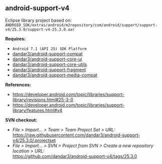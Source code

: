 ## android-support-v4

Eclipse library project based on:<br/>
`ANDROID_SDK/extras/android/m2repository/com/android/support/support-v4/25.3.0/support-v4-25.3.0.aar`

**Requires:**
- `Android 7.1 (API 25) SDK Platform`
- [dandar3/android-support-compat](https://github.com/dandar3/android-support-compat/tree/25.3.0)
- [dandar3/android-support-core-ui](https://github.com/dandar3/android-support-core-ui/tree/25.3.0)
- [dandar3/android-support-core-utils](https://github.com/dandar3/android-support-core-utils/tree/25.3.0)
- [dandar3/android-support-fragment](https://github.com/dandar3/android-support-fragment/tree/25.3.0)
- [dandar3/android-support-media-compat](https://github.com/dandar3/android-support-media-compat/tree/25.3.0)

**References:**
- https://developer.android.com/topic/libraries/support-library/revisions.html#25-3-0
- https://developer.android.com/topic/libraries/support-library/features.html#v4

**SVN checkout:**
- _File > Import... > Team > Team Project Set > URL:_<br/>
  https://raw.githubusercontent.com/dandar3/android-support-v4/25.3.0/.projectset
- _File > Import... > SVN > Project from SVN > Create a new repository location > URL:_<br/> 
  https://github.com/dandar3/android-support-v4/tags/25.3.0